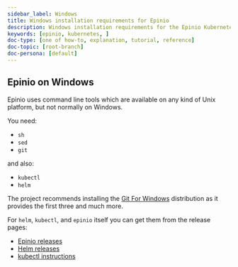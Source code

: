 ```yaml
---
sidebar_label: Windows
title: Windows installation requirements for Epinio
description: Windows installation requirements for the Epinio Kubernetes development environment.
keywords: [epinio, kubernetes, ]
doc-type: [one of how-to, explanation, tutorial, reference]
doc-topic: [root-branch]
doc-persona: [default]
---
```


## Epinio on Windows

Epinio uses command line tools which are available on any kind of Unix platform,
but not normally on Windows.

You need:

- `sh`
- `sed`
- `git`

and also:

- `kubectl`
- `helm`

The project recommends installing the [Git For Windows](https://gitforwindows.org/) distribution as it
provides the first three and much more.

For `helm`, `kubectl`, and `epinio` itself you can get them from the release pages:

- [Epinio releases](https://github.com/epinio/epinio/releases)
- [Helm releases](https://github.com/helm/helm/releases)
- [kubectl instructions](https://kubernetes.io/docs/tasks/tools/install-kubectl-windows/)
